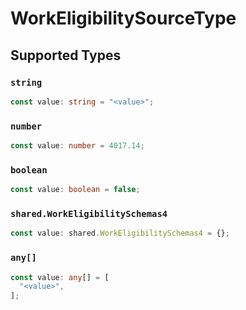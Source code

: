 # WorkEligibilitySourceType


## Supported Types

### `string`

```typescript
const value: string = "<value>";
```

### `number`

```typescript
const value: number = 4017.14;
```

### `boolean`

```typescript
const value: boolean = false;
```

### `shared.WorkEligibilitySchemas4`

```typescript
const value: shared.WorkEligibilitySchemas4 = {};
```

### `any[]`

```typescript
const value: any[] = [
  "<value>",
];
```

